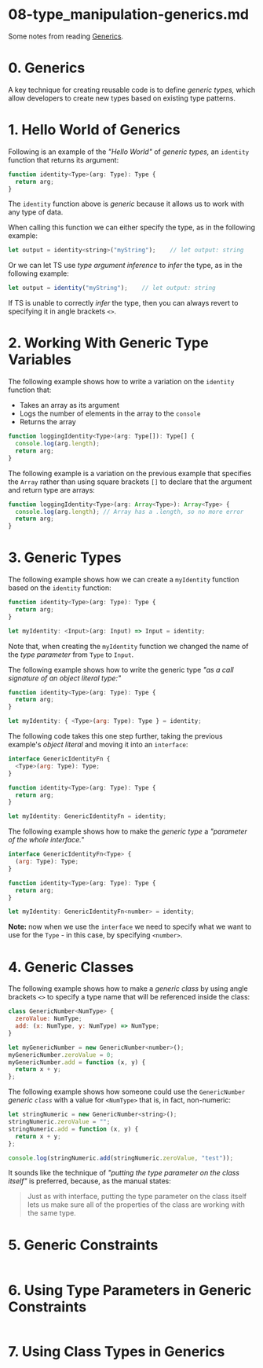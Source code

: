 
# 08-type_manipulation-generics.md

Some notes from reading
[Generics](https://www.typescriptlang.org/docs/handbook/2/generics.html).

# 0. Generics

A key technique for creating reusable code is to define *generic types,*
which allow developers to create new types based on existing type patterns.

# 1. Hello World of Generics

Following is an example of the *"Hello World"* of *generic types,* an `identity` function that
returns its argument:

```javascript
function identity<Type>(arg: Type): Type {
  return arg;
}
```

The `identity` function above is *generic* because it allows us to work with any type of data.

When calling this function we can either specify the type, as in the following example:

```javascript
let output = identity<string>("myString");    // let output: string
```

Or we can let TS use *type argument inference* to *infer* the type, as in the following example:

```javascript
let output = identity("myString");    // let output: string
```

If TS is unable to correctly *infer* the type, then you can always revert to specifying it in angle brackets `<>`.

# 2. Working With Generic Type Variables

The following example shows how to write a variation on the `identity` function that:

- Takes an array as its argument
- Logs the number of elements in the array to the `console`
- Returns the array

```javascript
function loggingIdentity<Type>(arg: Type[]): Type[] {
  console.log(arg.length);
  return arg;
}
```

The following example is a variation on the previous example that specifies the `Array` rather
than using square brackets `[]` to declare that the argument and return type are arrays:

```javascript
function loggingIdentity<Type>(arg: Array<Type>): Array<Type> {
  console.log(arg.length); // Array has a .length, so no more error
  return arg;
}
```

# 3. Generic Types

The following example shows how we can create a `myIdentity` function based on the `identity` function:

```javascript
function identity<Type>(arg: Type): Type {
  return arg;
}

let myIdentity: <Input>(arg: Input) => Input = identity;
```

Note that, when creating the `myIdentity` function we changed the name of the *type parameter* from `Type`
to `Input`.

The following example shows how to write the generic type *"as a call signature of an object literal type:"*

```javascript
function identity<Type>(arg: Type): Type {
  return arg;
}

let myIdentity: { <Type>(arg: Type): Type } = identity;
```

The following code takes this one step further, taking the previous example's *object literal* and moving it
into an `interface`:

```javascript
interface GenericIdentityFn {
  <Type>(arg: Type): Type;
}

function identity<Type>(arg: Type): Type {
  return arg;
}

let myIdentity: GenericIdentityFn = identity;
```

The following example shows how to make the *generic type* a *"parameter of the whole interface."*

```javascript
interface GenericIdentityFn<Type> {
  (arg: Type): Type;
}

function identity<Type>(arg: Type): Type {
  return arg;
}

let myIdentity: GenericIdentityFn<number> = identity;
```

**Note:** now when we use the `interface` we need to specify what we want to use for the `Type` -
in this case, by specifying `<number>`.


# 4. Generic Classes

The following example shows how to make a *generic class* by using angle brackets `<>` to specify
a type name that will be referenced inside the class:

```javascript
class GenericNumber<NumType> {
  zeroValue: NumType;
  add: (x: NumType, y: NumType) => NumType;
}

let myGenericNumber = new GenericNumber<number>();
myGenericNumber.zeroValue = 0;
myGenericNumber.add = function (x, y) {
  return x + y;
};
```

The following example shows how someone could use the `GenericNumber` *generic `class`* with a value
for `<NumType>` that is, in fact, non-numeric:

```javascript
let stringNumeric = new GenericNumber<string>();
stringNumeric.zeroValue = "";
stringNumeric.add = function (x, y) {
  return x + y;
};

console.log(stringNumeric.add(stringNumeric.zeroValue, "test"));
```

It sounds like the technique of *"putting the type parameter on the class itself"* is preferred, because,
as the manual states:

> Just as with interface, putting the type parameter on the class itself lets us make sure all of the properties of the class are working with the same type.


# 5. Generic Constraints

```javascript
```

# 6. Using Type Parameters in Generic Constraints

```javascript
```

# 7. Using Class Types in Generics

```javascript
```

